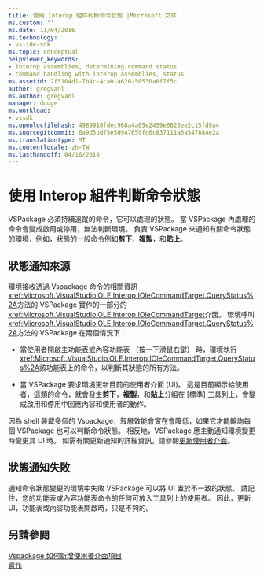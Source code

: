 ```yaml
---
title: 使用 Interop 組件判斷命令狀態 |Microsoft 文件
ms.custom: ''
ms.date: 11/04/2016
ms.technology:
- vs-ide-sdk
ms.topic: conceptual
helpviewer_keywords:
- interop assemblies, determining command status
- command handling with interop assemblies, status
ms.assetid: 2f5104d1-7b4c-4ca0-a626-50530a8f7f5c
author: gregvanl
ms.author: gregvanl
manager: douge
ms.workload:
- vssdk
ms.openlocfilehash: 4989910fdec968a4a05e2459e6625ee2c15fd9a4
ms.sourcegitcommit: 6a9d5bd75e50947659fd6c837111a6a547884e2a
ms.translationtype: MT
ms.contentlocale: zh-TW
ms.lasthandoff: 04/16/2018
---
```

# <a name="determining-command-status-by-using-interop-assemblies"></a>使用 Interop 組件判斷命令狀態
VSPackage 必須持續追蹤的命令，它可以處理的狀態。 當 VSPackage 內處理的命令會變成啟用或停用，無法判斷環境。 負責 VSPackage 來通知有關命令狀態的環境，例如，狀態的一般命令例如**剪下**，**複製**，和**貼上**。  
  
## <a name="status-notification-sources"></a>狀態通知來源  
 環境接收透過 Vspackage 命令的相關資訊<xref:Microsoft.VisualStudio.OLE.Interop.IOleCommandTarget.QueryStatus%2A>方法的 VSPackage 實作的一部分的<xref:Microsoft.VisualStudio.OLE.Interop.IOleCommandTarget>介面。 環境呼叫<xref:Microsoft.VisualStudio.OLE.Interop.IOleCommandTarget.QueryStatus%2A>方法的 VSPackage 在兩個情況下：  
  
-   當使用者開啟主功能表或內容功能表 （按一下滑鼠右鍵） 時，環境執行<xref:Microsoft.VisualStudio.OLE.Interop.IOleCommandTarget.QueryStatus%2A>該功能表上的命令，以判斷其狀態的所有方法。  
  
-   當 VSPackage 要求環境更新目前的使用者介面 (UI)。 這是目前顯示給使用者，這類的命令，就會發生**剪下**，**複製**，和**貼上**分組在 [標準] 工具列上，會變成啟用和停用中回應內容和使用者的動作。  
  
 因為 shell 裝載多個的 Vspackage，殼層效能會實在會降低，如果它才能輪詢每個 VSPackage 也可以判斷命令狀態。 相反地，VSPackage 應主動通知環境變更時變更其 UI 時。 如需有關更新通知的詳細資訊，請參閱[更新使用者介面](../../extensibility/updating-the-user-interface.md)。  
  
## <a name="status-notification-failure"></a>狀態通知失敗  
 通知命令狀態變更的環境中失敗 VSPackage 可以將 UI 置於不一致的狀態。 請記住，您的功能表或內容功能表命令的任何可放入工具列上的使用者。 因此，更新 UI，功能表或內容功能表開啟時，只是不夠的。  
  
## <a name="see-also"></a>另請參閱  
 [Vspackage 如何新增使用者介面項目](../../extensibility/internals/how-vspackages-add-user-interface-elements.md)   
 [實作](../../extensibility/internals/command-implementation.md)
